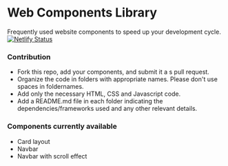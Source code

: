# Web Components Library   

    
Frequently used website components to speed up your development cycle.   
[![Netlify Status](https://api.netlify.com/api/v1/badges/66adbf0b-e63e-46ff-9906-405f7f07692a/deploy-status)](https://app.netlify.com/sites/webclib/deploys)     
 
   
### Contribution   
- Fork this repo, add your components, and submit it a s pull request. 
- Organize the code in folders with appropriate names. Please don't use spaces in foldernames.
- Add only the necessary HTML, CSS and Javascript code.
- Add a README.md file in each folder indicating the dependencies/frameworks used and any other relevant details.   
   
### Components currently available   

- Card layout
- Navbar
- Navbar with scroll effect

